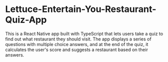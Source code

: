 # Lettuce-Entertain-You-Restaurant-Quiz-App
This is a React Native app built with TypeScript that lets users take a quiz to find out what restaurant they should visit. The app displays a series of questions with multiple choice answers, and at the end of the quiz, it calculates the user's score and suggests a restaurant based on their answers.
